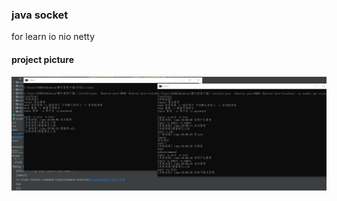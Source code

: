 ### java socket

for learn io nio netty

#### project picture


![socket server 截图](https://github.com/JackGirl/socket-java/blob/master/data/images/template.png)
